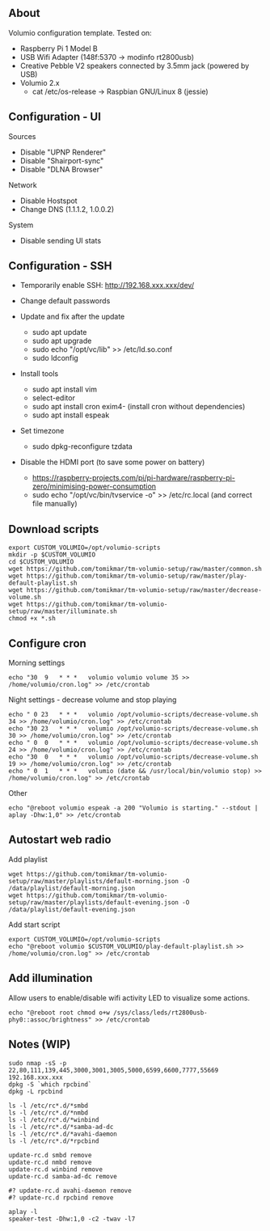 About
-----

Volumio configuration template. Tested on:

  * Raspberry Pi 1 Model B
  * USB Wifi Adapter (148f:5370 -> modinfo rt2800usb)
  * Creative Pebble V2 speakers connected by 3.5mm jack (powered by USB)
  * Volumio 2.x
    * cat /etc/os-release -> Raspbian GNU/Linux 8 (jessie)



Configuration - UI
------------------

Sources

  * Disable "UPNP Renderer"
  * Disable "Shairport-sync"
  * Disable "DLNA Browser"

Network

  * Disable Hostspot
  * Change DNS (1.1.1.2, 1.0.0.2)

System

  * Disable sending UI stats



Configuration - SSH
-------------------

  * Temporarily enable SSH: http://192.168.xxx.xxx/dev/

  * Change default passwords

  * Update and fix after the update
    * sudo apt update
    * sudo apt upgrade
    * sudo echo "/opt/vc/lib" >> /etc/ld.so.conf
    * sudo ldconfig

  * Install tools 
    * sudo apt install vim
    * select-editor
    * sudo apt install cron exim4- (install cron without dependencies)
    * sudo apt install espeak

  * Set timezone
    * sudo dpkg-reconfigure tzdata

  * Disable the HDMI port (to save some power on battery)
    * https://raspberry-projects.com/pi/pi-hardware/raspberry-pi-zero/minimising-power-consumption
    * sudo echo "/opt/vc/bin/tvservice -o" >> /etc/rc.local   (and correct file manually)



Download scripts
----------------

```
export CUSTOM_VOLUMIO=/opt/volumio-scripts
mkdir -p $CUSTOM_VOLUMIO
cd $CUSTOM_VOLUMIO
wget https://github.com/tomikmar/tm-volumio-setup/raw/master/common.sh
wget https://github.com/tomikmar/tm-volumio-setup/raw/master/play-default-playlist.sh
wget https://github.com/tomikmar/tm-volumio-setup/raw/master/decrease-volume.sh
wget https://github.com/tomikmar/tm-volumio-setup/raw/master/illuminate.sh
chmod +x *.sh

```



Configure cron
--------------

Morning settings
```
echo "30  9   * * *   volumio volumio volume 35 >> /home/volumio/cron.log" >> /etc/crontab
```

Night settings - decrease volume and stop playing
```
echo " 0 23   * * *   volumio /opt/volumio-scripts/decrease-volume.sh 34 >> /home/volumio/cron.log" >> /etc/crontab
echo "30 23   * * *   volumio /opt/volumio-scripts/decrease-volume.sh 30 >> /home/volumio/cron.log" >> /etc/crontab 
echo " 0  0   * * *   volumio /opt/volumio-scripts/decrease-volume.sh 24 >> /home/volumio/cron.log" >> /etc/crontab 
echo "30  0   * * *   volumio /opt/volumio-scripts/decrease-volume.sh 19 >> /home/volumio/cron.log" >> /etc/crontab
echo " 0  1   * * *   volumio (date && /usr/local/bin/volumio stop) >> /home/volumio/cron.log" >> /etc/crontab
```

Other
```
echo "@reboot volumio espeak -a 200 "Volumio is starting." --stdout | aplay -Dhw:1,0" >> /etc/crontab
```



Autostart web radio
-------------------

Add playlist

```
wget https://github.com/tomikmar/tm-volumio-setup/raw/master/playlists/default-morning.json -O /data/playlist/default-morning.json 
wget https://github.com/tomikmar/tm-volumio-setup/raw/master/playlists/default-evening.json -O /data/playlist/default-evening.json 
```

Add start script

```
export CUSTOM_VOLUMIO=/opt/volumio-scripts
echo "@reboot volumio $CUSTOM_VOLUMIO/play-default-playlist.sh >> /home/volumio/cron.log" >> /etc/crontab
```



Add illumination
----------------

Allow users to enable/disable wifi activity LED to visualize some actions.

```
echo "@reboot root chmod o+w /sys/class/leds/rt2800usb-phy0::assoc/brightness" >> /etc/crontab
```



Notes (WIP)
-----------

```
sudo nmap -sS -p 22,80,111,139,445,3000,3001,3005,5000,6599,6600,7777,55669 192.168.xxx.xxx
dpkg -S `which rpcbind`
dpkg -L rpcbind
```

```
ls -l /etc/rc*.d/*smbd
ls -l /etc/rc*.d/*nmbd
ls -l /etc/rc*.d/*winbind
ls -l /etc/rc*.d/*samba-ad-dc
ls -l /etc/rc*.d/*avahi-daemon
ls -l /etc/rc*.d/*rpcbind
```

```
update-rc.d smbd remove
update-rc.d nmbd remove
update-rc.d winbind remove
update-rc.d samba-ad-dc remove

#? update-rc.d avahi-daemon remove
#? update-rc.d rpcbind remove
```

```
aplay -l
speaker-test -Dhw:1,0 -c2 -twav -l7
```

